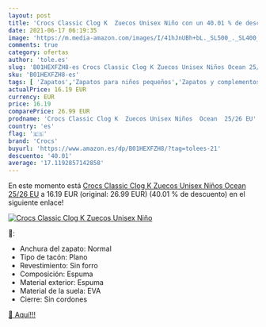 ```yaml
---
layout: post
title: 'Crocs Classic Clog K  Zuecos Unisex Niño con un 40.01 % de descuento'
date: 2021-06-17 06:19:35
image: 'https://m.media-amazon.com/images/I/41hJnUBh+bL._SL500_._SL400_.jpg'
comments: true
category: ofertas
author: 'tole.es'
slug: 'B01HEXFZH8-es Crocs Classic Clog K Zuecos Unisex Niños Ocean 25/26 EU'
sku: 'B01HEXFZH8-es'
tags: [ 'Zapatos','Zapatos para niños pequeños','Zapatos y complementos','Zuecos y mules para niño','crocs','zuecos', ]
actualPrice: 16.19 EUR
currency: EUR
price: 16.19
comparePrice: 26.99 EUR
prodname: 'Crocs Classic Clog K  Zuecos Unisex Niños  Ocean  25/26 EU'
country: 'es'
flag: '🇪🇸'
brand: 'Crocs'
buyurl: 'https://www.amazon.es/dp/B01HEXFZH8/?tag=tolees-21'
descuento: '40.01'
average: '17.1192857142858'
---
```


En este momento está [Crocs Classic Clog K  Zuecos Unisex Niños  Ocean  25/26 EU](https://www.amazon.es/dp/B01HEXFZH8/?tag=tolees-21) a 16.19 EUR (original: 26.99 EUR) (40.01 %  de descuento) en el siguiente enlace!

[![Crocs Classic Clog K  Zuecos Unisex Niño](https://m.media-amazon.com/images/I/41hJnUBh+bL._SL500_._SL400_.jpg)](https://www.amazon.es/dp/B01HEXFZH8/?tag=tolees-21)

🔎:

- Anchura del zapato: Normal
- Tipo de tacón: Plano
- Revestimiento: Sin forro
- Composición: Espuma
- Material exterior: Espuma
- Material de la suela: EVA
- Cierre: Sin cordones

[🛒 Aquí!!!](https://www.amazon.es/dp/B01HEXFZH8/?tag=tolees-21)
